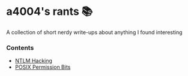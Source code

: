# a4004's rants 📚
A collection of short nerdy write-ups about anything I found interesting

### Contents
 - [NTLM Hacking](./entries/0-ntlm_hacking.md)
 - [POSIX Permission Bits](./entries/1-posix_perm_bits.md)
